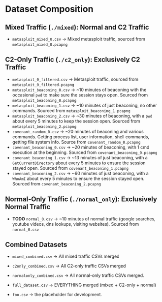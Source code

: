 # Dataset Composition

## Mixed Traffic (`./mixed`): Normal and C2 Traffic
- `metasploit_mixed_0.csv` → Mixed metasploit traffic, sourced from `metasploit_mixed_0.pcapng`

## C2-Only Traffic (`./c2_only`): Exclusively C2 Traffic
- `metasploit_0_filtered.csv` → Metasploit traffic, sourced from `metasploit_0_filtered.pcapng`
- `metasploit_beaconing_0.csv` → ~10 minutes of beaconing with the occasional `pwd` to make sure the session stays open. Sourced from `metasploit_beaconing_0.pcapng`
- `metasploit_beaconing_1.csv` → ~10 minutes of just beaconing, no other commands. Sourced from `metasploit_beaconing_1.pcapng`
- `metasploit_beaconing_2.csv` → ~30 minutes of beaconing, with a `pwd` about every 5 minutes to keep the session open. Sourced from `metasploit_beaconing_2.pcapng`
- `covenant_random_0.csv` → ~20 minutes of beaconing and various commands. Getting process list, user information, shell commands, getting file system info. Source from `covenant_random_0.pcapng`
- `covenant_beaconing_0.csv` → ~20 minutes of beaconing, with 1 cmd execution at the beginning. Sourced from `covenant_beaconing_0.pcapng`
- `covenant_beaconing_1.csv` → ~13 minutes of just beaconing, with a `GetCurrentDirectory` about every 5 minutes to ensure the session stayed open. Sourced from `covenant_beaconing_1.pcapng`
- `covenant_beaconing_2.csv` → ~60 minutes of just beaconing, with a `WhoAmI` about every 5 minutes to ensure the session stayed open. Sourced from `covenant_beaconing_2.pcapng`

## Normal-Only Traffic (`./normal_only`): Exclusively Normal Traffic
- **TODO** `normal_0.csv` → ~10 minutes of normal traffic (google searches, youtube videos, dns lookups, visiting websites). Sourced from `normal_0.csv`

## Combined Datasets
- `mixed_combined.csv` → All mixed traffic CSVs merged
- `c2only_combined.csv` → All C2-only traffic CSVs merged
- `normalonly_combined.csv` → All normal-only traffic CSVs merged.
- `full_dataset.csv` → EVERYTHING merged (mixed + C2-only + normal)

- `foo.csv` -> the placeholder for development. 